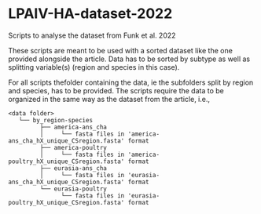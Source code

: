 # LPAIV-HA-dataset-2022
Scripts to analyse the dataset from Funk et al. 2022 

These scripts are meant to be used with a sorted dataset like the one provided alongside the article. Data has to be sorted by subtype as well as splitting variable(s) (region and species in this case).

For all scripts thefolder containing the data, ie the subfolders split by region and species, has to be provided. The scripts require the data to be organized in the same way as the dataset from the article, i.e.,
```
<data folder>
   └── by_region-species
         ├── america-ans_cha
         │     └── fasta files in 'america-ans_cha_hX_unique_CSregion.fasta' format 
         ├── america-poultry
         │     └── fasta files in 'america-poultry_hX_unique_CSregion.fasta' format 
         ├── eurasia-ans_cha
         │     └── fasta files in 'eurasia-ans_cha_hX_unique_CSregion.fasta' format 
         └── eurasia-poultry
               └── fasta files in 'eurasia-poultry_hX_unique_CSregion.fasta' format 
 ```
